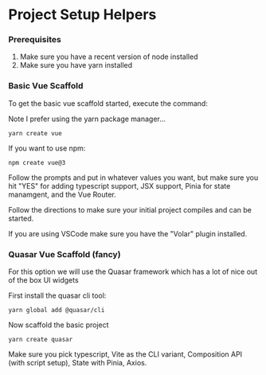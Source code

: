 # Project Setup Helpers

### Prerequisites
1. Make sure you have a recent version of node installed
2. Make sure you have yarn installed


### Basic Vue Scaffold
To get the basic vue scaffold started, execute the command:

Note I prefer using the yarn package manager...
```
yarn create vue
```

If you want to use npm:
```
npm create vue@3
```

Follow the prompts and put in whatever values you want, but make sure you hit "YES" for adding typescript support, JSX support, Pinia for state manamgent, and the Vue Router. 

Follow the directions to make sure your initial project compiles and can be started.

If you are using VSCode make sure you have the "Volar" plugin installed.

### Quasar Vue Scaffold (fancy)
For this option we will use the Quasar framework which has a lot of nice out of the box UI widgets

First install the quasar cli tool:

```
yarn global add @quasar/cli
```

Now scaffold the basic project

```
yarn create quasar
```
Make sure you pick typescript, Vite as the CLI variant, Composition API (with script setup), State with Pinia, Axios.


